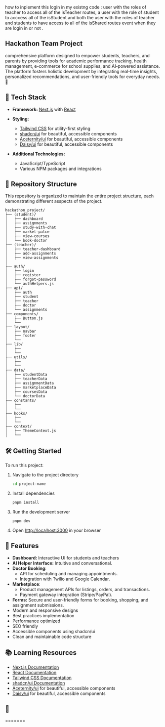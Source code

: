 how to inplement this login in my existng code : user with the roles of teacher to access all of the isTeacher routes, a user with the role of student to acccess all of the isStudent and both the user with the roles of teacher and students to have access to all of the isShared routes event when they are login in or not .

## Hackathon Team Project

comprehensive platform designed to empower students, teachers, and parents by providing tools for academic performance tracking, health management, e-commerce for school supplies, and AI-powered assistance. The platform fosters holistic development by integrating real-time insights, personalized recommendations, and user-friendly tools for everyday needs. 🚀

## 🚀 Tech Stack

- **Framework:** [Next.js](https://nextjs.org/) with [React](https://reactjs.org/)

- **Styling:**

  - [Tailwind CSS](https://tailwindcss.com/) for utility-first styling
  - [shadcn/ui](https://ui.shadcn.com/) for beautiful, accessible components
  - [Aceternity/ui](https://ui.aceternity.com/) for beautiful, accessible components
  - [Daisy/ui](https://daisyui.com/) for beautiful, accessible components

- **Additional Technologies:**
  - JavaScript/TypeScript
  - Various NPM packages and integrations

## 📁 Repository Structure

This repository is organized to maintain the entire project structure, each demonstrating different asspects of the project.

```
hackathon_project/
├── (student)/
│   ├── dashboard
│   ├── assignments
│   ├── study-with-chat
│   ├── market-palce
│   ├── view-courses
│   └── book-doctor
├── (teacher)/
│   ├── teacher-dashboard
│   ├── add-assignments
│   ├── view-assignments
│
├── auth/
│   ├── login
│   ├── register
│   ├── forgot-password
│   └── authHelpers.js
├── api/
│   ├── auth
│   ├── student
│   ├── teacher
│   ├── doctor
│   └── assignments
├── components/
│   ├── Button.js
│   └──
├── layout/
│   ├── navbar
│   ├── footer
│   └──
├── lib/
│   ├──
│   └──
├── utils/
│   ├──
│   └──
├── data/
│   ├── studentData
│   ├── teacherData
│   ├── assignmentData
│   ├── marketplaceData
│   ├── coursesData
│   └── doctorData
├── constants/
│   ├──
│   └──
├── hooks/
│   ├──
│   └──
├── context/
│   ├── ThemeContext.js
│   └──

```

## 🛠️ Getting Started

To run this project:

1. Navigate to the project directory

   ```bash
   cd project-name
   ```

2. Install dependencies

   ```bash
   pnpm install
   ```

3. Run the development server

   ```bash
   pnpm dev
   ```

4. Open [http://localhost:3000](http://localhost:3000) in your browser

## 🌟 Features

- **Dashboard:** Interactive UI for students and teachers
- **AI Helper Interface:** Intuitive and conversational.
- **Doctor Booking**:
  - API for scheduling and managing appointments.
  - Integration with Twilio and Google Calendar.
- **Marketplace**:
  - Product management APIs for listings, orders, and transactions.
  - Payment gateway integration (Stripe/PayPal).
- **Forms:** Secure and user-friendly forms for booking, shopping, and assignment submissions.
- Modern and responsive designs
- Best practices implementation
- Performance optimized
- SEO friendly
- Accessible components using shadcn/ui
- Clean and maintainable code structure

## 📚 Learning Resources

- [Next.js Documentation](https://nextjs.org/docs)
- [React Documentation](https://reactjs.org/docs)
- [Tailwind CSS Documentation](https://tailwindcss.com/docs)
- [shadcn/ui Documentation](https://ui.shadcn.com/)
- [Aceternity/ui](https://ui.aceternity.com/) for beautiful, accessible components
- [Daisy/ui](https://daisyui.com/) for beautiful, accessible components

## 🤝

=======
